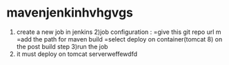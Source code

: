 # mavenjenkinhvhgvgs 
1) create a new job in jenkins
2)job configuration : =give this git repo url m
                      =add the path for maven build
                      =select deploy on container(tomcat 8) on the post build step 
3)run the job
4) it must deploy on tomcat serverweffewdfd 
